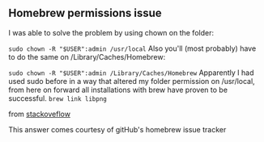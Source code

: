 ## Homebrew permissions issue
I was able to solve the problem by using chown on the folder:

`sudo chown -R "$USER":admin /usr/local`
Also you'll (most probably) have to do the same on /Library/Caches/Homebrew:

`sudo chown -R "$USER":admin /Library/Caches/Homebrew`
Apparently I had used sudo before in a way that altered my folder permission on /usr/local, from here on forward all installations with brew have proven to be successful.
`brew link libpng`

from [stackoveflow](http://stackoverflow.com/questions/16432071/how-to-fix-homebrew-permissions/16450503#16450503)

This answer comes courtesy of gitHub's homebrew issue tracker 
